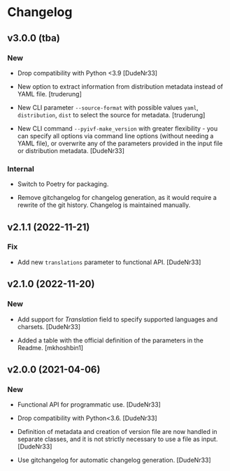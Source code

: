 # Changelog

## v3.0.0 (tba)

### New

* Drop compatibility with Python <3.9 [DudeNr33]

* New option to extract information from distribution metadata instead of YAML file. [truderung]

* New CLI parameter `--source-format` with possible values `yaml`, `distribution`, `dist` to select the source for metadata. [truderung]

* New CLI command `--pyivf-make_version` with greater flexibility - you can specify all options via command line options (without needing a YAML file),
or overwrite any of the parameters provided in the input file or distribution metadata. [DudeNr33]

### Internal

* Switch to Poetry for packaging.

* Remove gitchangelog for changelog generation, as it would require a rewrite of the git history. Changelog is maintained manually.

## v2.1.1 (2022-11-21)

### Fix

* Add new `translations` parameter to functional API. [DudeNr33]

## v2.1.0 (2022-11-20)

### New

* Add support for *Translation* field to specify supported languages and charsets. [DudeNr33]

* Added a table with the official definition of the parameters in the Readme. [mkhoshbin1]

## v2.0.0 (2021-04-06)

### New

* Functional API for programmatic use. [DudeNr33]

* Drop compatibility with Python<3.6. [DudeNr33]

* Definition of metadata and creation of version file are now handled in separate classes, and it is not strictly necessary to use a file as input. [DudeNr33]

* Use gitchangelog for automatic changelog generation. [DudeNr33]

